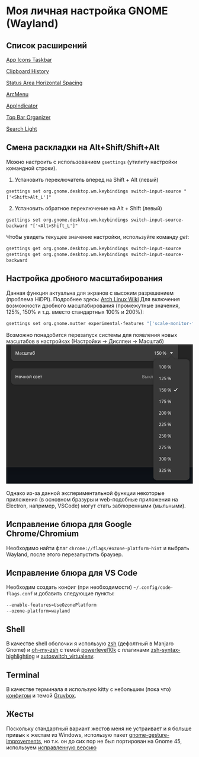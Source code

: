 # Моя личная настройка GNOME (Wayland)

## Список расширений
[App Icons Taskbar](https://extensions.gnome.org/extension/4944/app-icons-taskbar/)

[Clipboard History](https://extensions.gnome.org/extension/4839/clipboard-history/)

[Status Area Horizontal Spacing](https://extensions.gnome.org/extension/355/status-area-horizontal-spacing/)

[ArcMenu](https://extensions.gnome.org/extension/3628/arcmenu/)

[AppIndicator](https://extensions.gnome.org/extension/615/appindicator-support/)

[Top Bar Organizer](https://extensions.gnome.org/extension/4356/top-bar-organizer/)

[Search Light](https://extensions.gnome.org/extension/5489/search-light/)

## Смена раскладки на Alt+Shift/Shift+Alt
Можно настроить с использованием `gsettings` (утилиту настройки командной строки).
1. Установить переключатель вперед на Shift + Alt (левый)
```
gsettings set org.gnome.desktop.wm.keybindings switch-input-source "['<Shift>Alt_L']"
```

2. Установить обратное переключение на Alt + Shift (левый)
```
gsettings set org.gnome.desktop.wm.keybindings switch-input-source-backward "['<Alt>Shift_L']"
```

Чтобы увидеть текущее значение настройки, используйте команду *get*:
```
gsettings get org.gnome.desktop.wm.keybindings switch-input-source
gsettings get org.gnome.desktop.wm.keybindings switch-input-source-backward
```

## Настройка дробного масштабирования
Данная функция актуальна для экранов с высоким разрешением (проблема HiDPI). Подробнее здесь: [Arch Linux Wiki](https://wiki.archlinux.org/title/HiDPI)
Для включения возможности дробного масштабирования (промежутные значения, 125%, 150% и т.д. вместо стандартных 100% и 200%):
```bash
gsettings set org.gnome.mutter experimental-features "['scale-monitor-framebuffer']"
```

Возможно понадобится перезапуск системы для появления новых масштабов в настройках (Настройки -> Дислпеи -> Масштаб)
![Готовый результат](imgs/scalings.png)

Однако из-за данной экспериментальной функции некоторые приложения (в основном бразуры и web-подобные приложения на Electron, например, VSCode) могут стать заблюренными (мыльными).

## Исправление блюра для Google Chrome/Chromium
Необходимо найти флаг `chrome://flags/#ozone-platform-hint` и выбрать Wayland, после этого перезапустить браузер.

## Исправление блюра для VS Code
Необходим создать конфиг (при необходимости) `~/.config/code-flags.conf` и добавить следующие пункты:
```
--enable-features=UseOzonePlatform
--ozone-platform=wayland
```

## Shell
В качестве shell оболочки я использую [zsh](https://github.com/ohmyzsh/ohmyzsh/wiki/Installing-ZSH) (дефолтный в Manjaro Gnome) и [oh-my-zsh](https://ohmyz.sh/) с темой [powerlevel10k](https://github.com/romkatv/powerlevel10k) с плагинами [zsh-syntax-highlighting](https://github.com/zsh-users/zsh-syntax-highlighting) и [autoswitch_virtualenv](https://github.com/MichaelAquilina/zsh-autoswitch-virtualenv).

## Terminal
В качестве терминала я использую kitty с небольшим (пока что) [конфигом](https://github.com/L4zzur/AwesomeProgramming/blob/main/dotfiles/kitty/kitty.conf) и темой [Gruvbox](https://github.com/wdomitrz/kitty_gruvbox_theme).

## Жесты
Поскольку стандартный вариант жестов меня не устраивает и я больше привык к жестам из Windows, использую пакет [gnome-gesture-improvements](https://github.com/harshadgavali/gnome-gesture-improvements/), но т.к. он до сих пор не был портирован на Gnome 45, используем [исправленную версию](https://github.com/harshadgavali/gnome-gesture-improvements/issues/206#issuecomment-1782750156)
